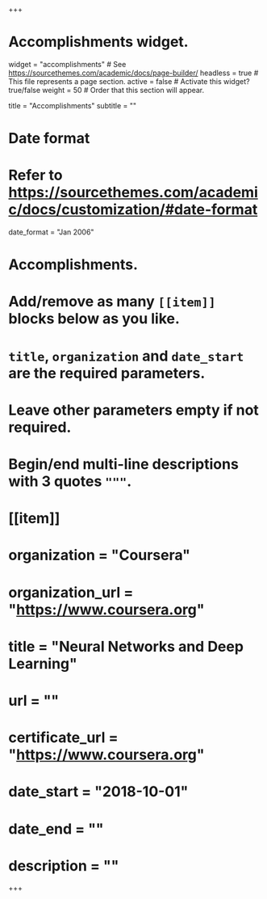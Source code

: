 +++
# Accomplishments widget.
widget = "accomplishments"  # See https://sourcethemes.com/academic/docs/page-builder/
headless = true  # This file represents a page section.
active = false  # Activate this widget? true/false
weight = 50  # Order that this section will appear.

title = "Accomplish&shy;ments"
subtitle = ""

# Date format
#   Refer to https://sourcethemes.com/academic/docs/customization/#date-format
date_format = "Jan 2006"

# Accomplishments.
#   Add/remove as many `[[item]]` blocks below as you like.
#   `title`, `organization` and `date_start` are the required parameters.
#   Leave other parameters empty if not required.
#   Begin/end multi-line descriptions with 3 quotes `"""`.

# [[item]]
 #  organization = "Coursera"
 #  organization_url = "https://www.coursera.org"
 #  title = "Neural Networks and Deep Learning"
 #  url = ""
 #  certificate_url = "https://www.coursera.org"
 #  date_start = "2018-10-01"
 #  date_end = ""
 #  description = ""

+++

